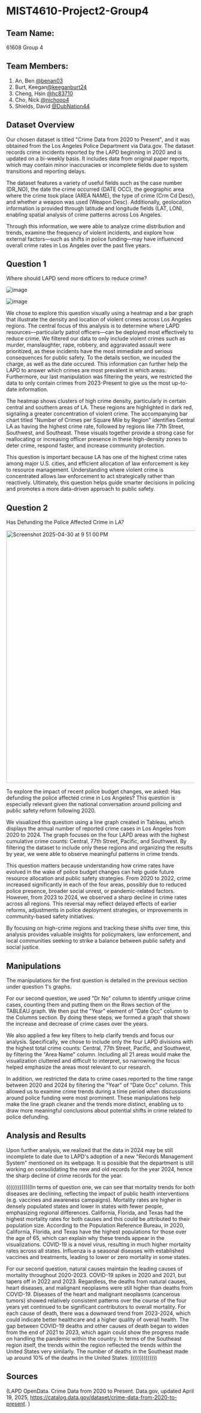 # MIST4610-Project2-Group4

## Team Name: 
61608 Group 4

## Team Members:
1. An, Ben [@benan03](https://github.com/benan03)
2. Burt, Keegan[@keeganburt24](https://github.com/keeganburt24)
3. Cheng, Hsin [@hc83710](https://github.com/hc83710)
4. Cho, Nick [@nichooo4](https://github.com/nichooo4)
5. Shields, David [@DubNation44](https://github.com/DubNation44)

## Dataset Overview
Our chosen dataset is titled "Crime Data from 2020 to Present", and it was obtained from the Los Angeles Police Department via Data.gov. The dataset records crime incidents reported by the LAPD beginning in 2020 and is updated on a bi-weekly basis. It includes data from original paper reports, which may contain minor inaccuracies or incomplete fields due to system transitions and reporting delays.

The dataset features a variety of useful fields such as the case number (DR_NO), the date the crime occurred (DATE OCC), the geographic area where the crime took place (AREA NAME), the type of crime (Crm Cd Desc), and whether a weapon was used (Weapon Desc). Additionally, geolocation information is provided through latitude and longitude fields (LAT, LON), enabling spatial analysis of crime patterns across Los Angeles.

Through this information, we were able to analyze crime distribution and trends, examine the frequency of violent incidents, and explore how external factors—such as shifts in police funding—may have influenced overall crime rates in Los Angeles over the past five years.

## Question 1
Where should LAPD send more officers to reduce crime?

![image](https://github.com/user-attachments/assets/f698af42-4959-4e09-add2-3657cc9b3c6c)

![image](https://github.com/user-attachments/assets/3664b1c1-525c-4c03-b365-07ae19843162)


We chose to explore this question visually using a heatmap and a bar graph that illustrate the density and location of violent crimes across Los Angeles regions. The central focus of this analysis is to determine where LAPD resources—particularly patrol officers—can be deployed most effectively to reduce crime. We filtered our data to only include violent crimes such as murder, manslaughter, rape, robbery, and aggravated assault were prioritized, as these incidents have the most immediate and serious consequences for public safety. To the details section, we incuded the charge, as well as the date occured. This information can further help the LAPD to answer which crimes are most prevalent in which areas. Furthermore, our last manipulation was filtering the years, we restricted the data to only contain crimes from 2023-Present to give us the most up-to-date information.

The heatmap shows clusters of high crime density, particularly in certain central and southern areas of LA. These regions are highlighted in dark red, signaling a greater concentration of violent crime. The accompanying bar chart titled "Number of Crimes per Square Mile by Region" identifies Central LA as having the highest crime rate, followed by regions like 77th Street, Southwest, and Southeast. These visuals together provide a strong case for reallocating or increasing officer presence in these high-density zones to deter crime, respond faster, and increase community protection.

This question is important because LA has one of the highest crime rates among major U.S. cities, and efficient allocation of law enforcement is key to resource management. Understanding where violent crime is concentrated allows law enforcement to act strategically rather than reactively. Ultimately, this question helps guide smarter decisions in policing and promotes a more data-driven approach to public safety.



## Question 2
Has Defunding the Police Affected Crime in LA?

<img width="675" alt="Screenshot 2025-04-30 at 9 51 00 PM" src="https://github.com/user-attachments/assets/9f045c9c-a61d-4483-b637-28590d8961f1" />

To explore the impact of recent police budget changes, we asked: Has defunding the police affected crime in Los Angeles? This question is especially relevant given the national conversation around policing and public safety reform following 2020.

We visualized this question using a line graph created in Tableau, which displays the annual number of reported crime cases in Los Angeles from 2020 to 2024. The graph focuses on the four LAPD areas with the highest cumulative crime counts: Central, 77th Street, Pacific, and Southwest. By filtering the dataset to include only these regions and organizing the results by year, we were able to observe meaningful patterns in crime trends.

This question matters because understanding how crime rates have evolved in the wake of police budget changes can help guide future resource allocation and public safety strategies. From 2020 to 2022, crime increased significantly in each of the four areas, possibly due to reduced police presence, broader social unrest, or pandemic-related factors. However, from 2023 to 2024, we observed a sharp decline in crime rates across all regions. This reversal may reflect delayed effects of earlier reforms, adjustments in police deployment strategies, or improvements in community-based safety initiatives.

By focusing on high-crime regions and tracking these shifts over time, this analysis provides valuable insights for policymakers, law enforcement, and local communities seeking to strike a balance between public safety and social justice.

## Manipulations

The manipulations for the first question is detailed in the previous section under question 1's graphs. 

For our second question, we used "Dr No" column to identify unique crime cases, counting them and putting them on the Rows section of the TABLEAU graph. We then put the "Year" element of "Date Occ" column to the Columns section. By doing these steps, we formed a graph that shows the increase and decrease of crime cases over the years. 

We also applied a few key filters to help clarify trends and focus our analysis. Specifically, we chose to include only the four LAPD divisions with the highest total crime counts: Central, 77th Street, Pacific, and Southwest, by filtering the "Area Name" column. Including all 21 areas would make the visualization cluttered and difficult to interpret, so narrowing the focus helped emphasize the areas most relevant to our research.

In addition, we restricted the data to crime cases reported to the time range between 2020 and 2024 by filtering the "Year" of "Date Occ" column. This allowed us to examine crime trends during a time period when discussions around police funding were most prominent. These manipulations help make the line graph cleaner and the trends more distinct, enabling us to draw more meaningful conclusions about potential shifts in crime related to police defunding.

## Analysis and Results
Upon further analysis, we realized that the data in 2024 may be still incomplete to date due to LAPD's adoption of a new "Records Management System" mentioned on its webpage. It is possible that the department is still working on consolidating the new and old records for the year 2024, hence the sharp decline of crime records for the year. 

(((((((((((((In terms of question one, we can see that mortality trends for both diseases are declining, reflecting the impact of public health interventions (e.g. vaccines and awareness campaigns). Mortality rates are higher in densely populated states and lower in states with fewer people, emphasizing regional differences. California, Florida, and Texas had the highest mortality rates for both causes and this could be attributed to their population size. According to the Population Reference Bureau, in 2020, California, Florida, and Texas have the highest populations for those over the age of 65, which can explain why these trends appear in the visualizations. COVID-19 is a novel virus, resulting in much higher mortality rates across all states. Influenza is a seasonal diseases with established vaccines and treatments, leading to lower or zero mortality in some states.

For our second question, natural causes maintain the leading causes of mortality throughout 2020-2023. COVID-19 spikes in 2020 and 2021, but tapers off in 2022 and 2023. Regardless, the deaths from natural causes, heart diseases, and malignant neoplasms were still higher than deaths from COVID-19. Diseases of the heart and malignant neoplasms (cancerous tumors) showed relatively consistent patterns over the course of the four years yet continued to be significant contributors to overall mortality. For each cause of death, there was a downward trend from 2023-2024, which could indicate better healthcare and a higher quality of overall health. The gap between COVID-19 deaths and other causes of death began to widen from the end of 2021 to 2023, which again could show the progress made on handling the pandemic within the country. In terms of the Southeast region itself, the trends within the region reflected the trends within the United States very similarly. The number of deaths in the Southeast made up around 10% of the deaths in the United States. ))))))))))))))

## Sources
(LAPD OpenData. Crime Data from 2020 to Present. Data.gov, updated April 19, 2025, https://catalog.data.gov/dataset/crime-data-from-2020-to-present. )
